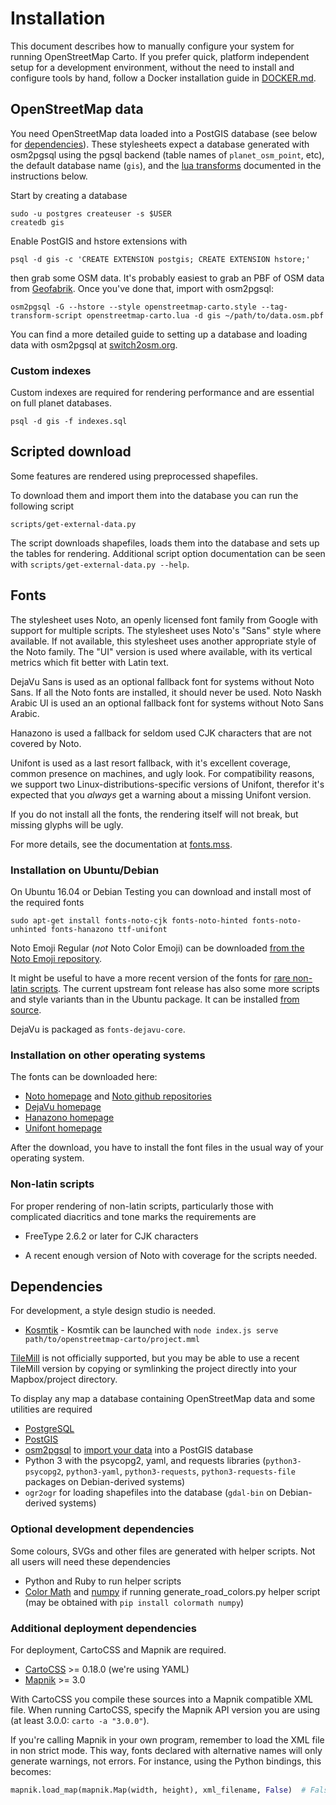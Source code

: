 # Installation

This document describes how to manually configure your system for running OpenStreetMap Carto. If you prefer quick, platform independent setup for a development environment, without the need to install and configure tools by hand, follow a Docker installation guide in [DOCKER.md](https://github.com/gravitystorm/openstreetmap-carto/blob/master/DOCKER.md).

## OpenStreetMap data
You need OpenStreetMap data loaded into a PostGIS database (see below for [dependencies](#dependencies)). These stylesheets expect a database generated with osm2pgsql using the pgsql backend (table names of `planet_osm_point`, etc), the default database name (`gis`), and the [lua transforms](https://github.com/openstreetmap/osm2pgsql/blob/master/docs/lua.md) documented in the instructions below.

Start by creating a database

```
sudo -u postgres createuser -s $USER
createdb gis
```

Enable PostGIS and hstore extensions with

```
psql -d gis -c 'CREATE EXTENSION postgis; CREATE EXTENSION hstore;'
```

then grab some OSM data. It's probably easiest to grab an PBF of OSM data from [Geofabrik](https://download.geofabrik.de/). Once you've done that, import with osm2pgsql:

```
osm2pgsql -G --hstore --style openstreetmap-carto.style --tag-transform-script openstreetmap-carto.lua -d gis ~/path/to/data.osm.pbf
```

You can find a more detailed guide to setting up a database and loading data with osm2pgsql at [switch2osm.org](https://switch2osm.org/manually-building-a-tile-server-16-04-2-lts/).

### Custom indexes
Custom indexes are required for rendering performance and are essential on full planet databases.

```
psql -d gis -f indexes.sql
```

## Scripted download
Some features are rendered using preprocessed shapefiles.

To download them and import them into the database you can run the following script

```
scripts/get-external-data.py
```

The script downloads shapefiles, loads them into the database and sets up the tables for rendering. Additional script option documentation can be seen with `scripts/get-external-data.py --help`.

## Fonts
The stylesheet uses Noto, an openly licensed font family from Google with support for multiple scripts. The stylesheet uses Noto's "Sans" style where available. If not available, this stylesheet uses another appropriate style of the Noto family. The "UI" version is used where available, with its vertical metrics which fit better with Latin text.

DejaVu Sans is used as an optional fallback font for systems without Noto Sans. If all the Noto fonts are installed, it should never be used. Noto Naskh Arabic UI is used an an optional fallback font for systems without Noto Sans Arabic.

Hanazono is used a fallback for seldom used CJK characters that are not covered by Noto.

Unifont is used as a last resort fallback, with it's excellent coverage, common presence on machines, and ugly look. For compatibility reasons, we support two Linux-distributions-specific versions of Unifont, therefor it's expected that you *always* get a warning about a missing Unifont version.

If you do not install all the fonts, the rendering itself will not break, but missing glyphs will be ugly.

For more details, see the documentation at [fonts.mss](style/fonts.mss).

### Installation on Ubuntu/Debian

On Ubuntu 16.04 or Debian Testing you can download and install most of the required fonts

```
sudo apt-get install fonts-noto-cjk fonts-noto-hinted fonts-noto-unhinted fonts-hanazono ttf-unifont
```

Noto Emoji Regular (*not* Noto Color Emoji) can be downloaded [from the Noto Emoji repository](https://github.com/googlei18n/noto-emoji).

It might be useful to have a more recent version of the fonts for [rare non-latin scripts](#non-latin-scripts). The current upstream font release has also some more scripts and style variants than in the Ubuntu package. It can be installed [from source](https://github.com/googlei18n/noto-fonts/blob/master/FAQ.md#where-are-the-fonts).

DejaVu is packaged as `fonts-dejavu-core`.

### Installation on other operating systems

The fonts can be downloaded here:

* [Noto homepage](https://www.google.com/get/noto/) and [Noto github repositories](https://github.com/googlei18n?utf8=%E2%9C%93&q=noto)
* [DejaVu homepage](http://dejavu-fonts.org/)
* [Hanazono homepage](http://fonts.jp/hanazono/)
* [Unifont homepage](http://unifoundry.com/)

After the download, you have to install the font files in the usual way of your operating system.

### Non-latin scripts

For proper rendering of non-latin scripts, particularly those with complicated diacritics and tone marks the requirements are

* FreeType 2.6.2 or later for CJK characters

* A recent enough version of Noto with coverage for the scripts needed.

## Dependencies

For development, a style design studio is needed.
* [Kosmtik](https://github.com/kosmtik/kosmtik) - Kosmtik can be launched with `node index.js serve path/to/openstreetmap-carto/project.mml`

[TileMill](https://tilemill-project.github.io/tilemill/) is not officially supported, but you may be able to use a recent TileMill version by copying or symlinking the project directly into your Mapbox/project directory.

To display any map a database containing OpenStreetMap data and some utilities are required

* [PostgreSQL](https://www.postgresql.org/)
* [PostGIS](https://postgis.net/)
* [osm2pgsql](https://github.com/openstreetmap/osm2pgsql#installing) to [import your data](https://switch2osm.org/loading-osm-data/) into a PostGIS database
* Python 3 with the psycopg2, yaml, and requests libraries (`python3-psycopg2`, `python3-yaml`, `python3-requests`, `python3-requests-file` packages on Debian-derived systems)
* `ogr2ogr` for loading shapefiles into the database (`gdal-bin` on Debian-derived systems)

### Optional development dependencies

Some colours, SVGs and other files are generated with helper scripts. Not all users will need these dependencies

* Python and Ruby to run helper scripts
* [Color Math](https://github.com/gtaylor/python-colormath) and [numpy](http://www.numpy.org/) if running generate_road_colors.py helper script (may be obtained with `pip install colormath numpy`)

### Additional deployment dependencies

For deployment, CartoCSS and Mapnik are required.

* [CartoCSS](https://github.com/mapbox/carto) >= 0.18.0 (we're using YAML)
* [Mapnik](https://github.com/mapnik/mapnik/wiki/Mapnik-Installation) >= 3.0

With CartoCSS you compile these sources into a Mapnik compatible XML file. When running CartoCSS, specify the Mapnik API version you are using (at least 3.0.0: `carto -a "3.0.0"`).

If you're calling Mapnik in your own program, remember to load the XML file in non strict mode. This way, fonts declared with alternative names will only generate warnings, not errors. For instance, using the Python bindings, this becomes:

```python
mapnik.load_map(mapnik.Map(width, height), xml_filename, False)  # False for non-strict mode
```
